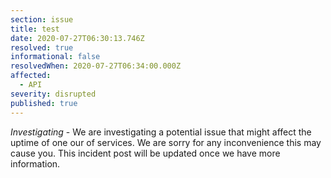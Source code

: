 ```yaml
---
section: issue
title: test
date: 2020-07-27T06:30:13.746Z
resolved: true
informational: false
resolvedWhen: 2020-07-27T06:34:00.000Z
affected:
  - API
severity: disrupted
published: true
---
```

*Investigating* - We are investigating a potential issue that might affect the uptime of one our of services. We are sorry for any inconvenience this may cause you. This incident post will be updated once we have more information.
